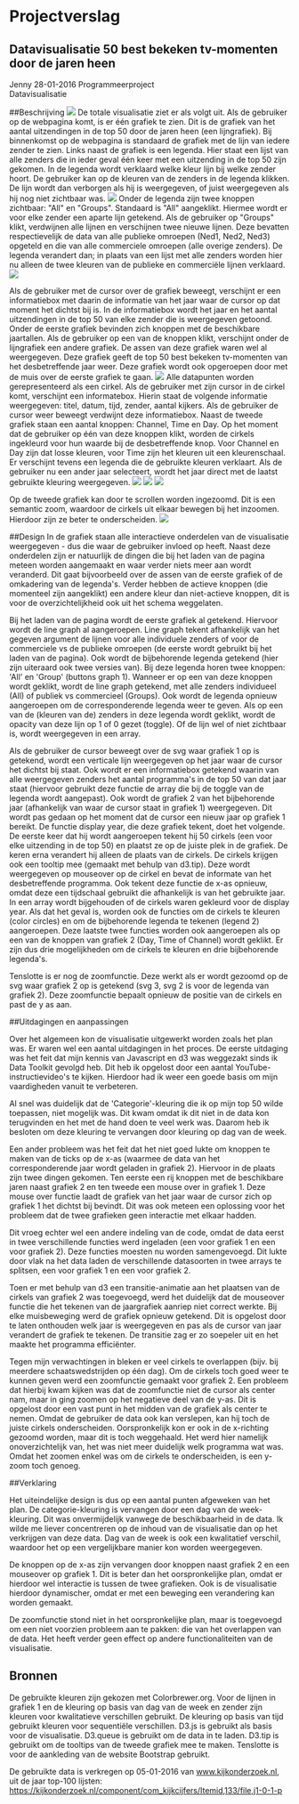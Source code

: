 # Projectverslag
## Datavisualisatie 50 best bekeken tv-momenten door de jaren heen
Jenny 
28-01-2016
Programmeerproject   
Datavisualisatie   

##Beschrijving 
![](Doc/product1.PNG)
De totale visualisatie ziet er als volgt uit. Als de gebruiker op de webpagina komt, is er één grafiek te zien. Dit is de grafiek van het aantal uitzendingen in de top 50 door de jaren heen (een lijngrafiek). 
Bij binnenkomst op de webpagina is standaard de grafiek met de lijn van iedere zender te zien. Links naast de grafiek is een legenda. Hier staat een lijst van alle zenders die in ieder geval één keer met een uitzending in de top 50 zijn gekomen. In de legenda wordt verklaard welke kleur lijn bij welke zender hoort.
De gebruiker kan op de kleuren van de zenders in de legenda klikken. De lijn wordt dan verborgen als hij is weergegeven, of juist weergegeven als hij nog niet zichtbaar was.
![](Doc/product2.PNG)
Onder de legenda zijn twee knoppen zichtbaar: "All" en "Groups". Standaard is  "All" aangeklikt. Hiermee wordt er voor elke zender een aparte lijn getekend.
Als de gebruiker op "Groups" klikt, verdwijnen alle lijnen en verschijnen twee nieuwe lijnen. Deze bevatten respectievelijk de data van alle publieke omroepen (Ned1, Ned2, Ned3) opgeteld en die van alle commerciele omroepen (alle overige zenders). De legenda verandert dan; in plaats van een lijst met alle zenders worden hier nu alleen de twee kleuren van de publieke en commerciële lijnen verklaard.
![](Doc/product3.PNG)

Als de gebruiker met de cursor over de grafiek beweegt, verschijnt er een informatiebox met daarin de informatie van het jaar waar de cursor op dat moment het dichtst bij is. In de informatiebox wordt het jaar en het aantal uitzendingen in de top 50 van elke zender die is weergegeven getoond. 
Onder de eerste grafiek bevinden zich knoppen met de beschikbare jaartallen. Als de gebruiker op een van de knoppen klikt, verschijnt onder de lijngrafiek een andere grafiek. De assen van deze grafiek waren wel al weergegeven. Deze grafiek geeft de top 50 best bekeken tv-momenten van het desbetreffende jaar weer. Deze grafiek wordt ook opgeroepen door met de muis over de eerste grafiek te gaan.
![](Doc/product4.PNG)
Alle datapunten worden gerepresenteerd als een cirkel. Als de gebruiker met zijn cursor in de cirkel komt, verschijnt een informatebox. 
Hierin staat de volgende informatie weergegeven: titel, datum, tijd, zender, aantal kijkers. Als de gebruiker de cursor weer beweegt verdwijnt deze informatiebox. 
Naast de tweede grafiek staan een aantal knoppen: Channel, Time en Day. Op het moment dat de gebruiker op één van deze knoppen klikt, worden de cirkels ingekleurd voor hun waarde bij de desbetreffende knop. Voor Channel en Day zijn dat losse kleuren, voor Time zijn het kleuren uit een kleurenschaal. Er verschijnt tevens een legenda die de gebruikte kleuren verklaart. Als de gebruiker nu een ander jaar selecteert, wordt het jaar direct met de laatst gebruikte kleuring weergegeven.
![](Doc/product5.PNG)
![](Doc/product6.PNG)
![](Doc/product7.PNG)

Op de tweede grafiek kan door te scrollen worden ingezoomd. Dit is een semantic zoom, waardoor de cirkels uit elkaar bewegen bij het inzoomen. Hierdoor zijn ze beter te onderscheiden. 
![](Doc/product8.PNG)

##Design
In de grafiek staan alle interactieve onderdelen van de visualisatie weergegeven - dus die waar de gebruiker invloed op heeft. Naast deze onderdelen zijn er natuurlijk de dingen die bij het laden van de pagina meteen worden aangemaakt en waar verder niets meer aan wordt veranderd.
Dit gaat bijvoorbeeld over de assen van de eerste grafiek of de omkadering van de legenda's. Verder hebben de actieve knoppen (die momenteel zijn aangeklikt) een andere kleur dan niet-actieve knoppen, dit is voor de overzichtelijkheid ook uit het schema weggelaten. 

Bij het laden van de pagina wordt de eerste grafiek al getekend. Hiervoor wordt de line graph al aangeroepen. Line graph tekent afhankelijk van het gegeven argument de lijnen voor alle individuele zenders of voor de commerciele vs de publieke omroepen (de eerste wordt gebruikt bij het laden van de pagina).
Ook wordt de bijbehorende legenda getekend (hier zijn uiteraard ook twee versies van). Bij deze legenda horen twee knoppen: 'All' en 'Group' (buttons graph 1). Wanneer er op een van deze knoppen wordt geklikt, wordt de line graph getekend, met alle zenders individueel (All) of publiek vs commercieel (Groups). Ook wordt de legenda opnieuw aangeroepen om de corresponderende legenda weer te geven.
Als op een van de (kleuren van de) zenders in deze legenda wordt geklikt, wordt de opacity van deze lijn op 1 of 0 gezet (toggle). Of de lijn wel of niet zichtbaar is, wordt weergegeven in een array. 

Als de gebruiker de cursor beweegt over de svg waar grafiek 1 op is getekend, wordt een verticale lijn weergegeven op het jaar waar de cursor het dichtst bij staat. Ook wordt er een informatiebox getekend waarin van alle weergegeven zenders het aantal programma's in de top 50 van dat jaar staat (hiervoor gebruikt deze functie de array die bij de toggle van de legenda wordt aangepast). Ook wordt de grafiek 2 van het bijbehorende jaar (afhankelijk van waar de cursor staat in grafiek 1) weergegeven. Dit wordt pas gedaan op het moment dat de cursor een nieuw jaar op grafiek 1 bereikt. 
De functie display year, die deze grafiek tekent, doet het volgende. De eerste keer dat hij wordt aangeroepen tekent hij 50 cirkels (een voor elke uitzending in de top 50) en plaatst ze op de juiste plek in de grafiek. De keren erna verandert hij alleen de 
plaats van de cirkels. De cirkels krijgen ook een tooltip mee (gemaakt met behulp van d3.tip). Deze wordt weergegeven op mouseover op de cirkel en bevat de informate van het desbetreffende programma. Ook tekent deze functie de x-as opnieuw, omdat deze een tijdschaal gebruikt die afhankelijk is van het gebruikte jaar. 
In een array wordt bijgehouden of de cirkels waren gekleurd voor de display year. Als dat het geval is, worden ook de functies om de cirkels te kleuren (color circles) en om de bijbehorende legenda te tekenen (legend 2) aangeroepen. 
Deze laatste twee functies worden ook aangeroepen als op een van de knoppen van grafiek 2 (Day, Time of Channel) wordt geklikt. Er zijn dus drie mogelijkheden om de cirkels te kleuren en drie bijbehorende legenda's. 

Tenslotte is er nog de zoomfunctie. Deze werkt als er wordt gezoomd op de svg waar grafiek 2 op is getekend (svg 3, svg 2 is voor de legenda van grafiek 2). Deze zoomfunctie bepaalt opnieuw de positie van de cirkels en past de y as aan. 

##Uitdagingen en aanpassingen

Over het algemeen kon de visualisatie uitgewerkt worden zoals het plan was. Er waren wel een aantal uitdagingen in het proces.
De eerste uitdaging was het feit dat mijn kennis van Javascript en d3 was weggezakt sinds ik Data Toolkit gevolgd heb. Dit heb ik opgelost door een aantal YouTube-instructievideo's te kijken. 
Hierdoor had ik weer een goede basis om mijn vaardigheden vanuit te verbeteren. 

Al snel was duidelijk dat de 'Categorie'-kleuring die ik op mijn top 50 wilde toepassen, niet mogelijk was. Dit kwam omdat ik dit niet in de data kon terugvinden en het met de hand doen te veel werk was.
Daarom heb ik besloten om deze kleuring te vervangen door kleuring op dag van de week. 

Een ander probleem was het feit dat het niet goed lukte om knoppen te maken van de ticks op de x-as (waarmee de data van het corresponderende jaar wordt geladen in grafiek 2). Hiervoor in de plaats zijn twee dingen gekomen. Ten eerste een rij knoppen met de beschikbare jaren naast grafiek 2 
en ten tweede een mouse over in grafiek 1. Deze mouse over functie laadt de grafiek van het jaar waar de cursor zich op grafiek 1 het dichtst bij bevindt. Dit was ook meteen een oplossing voor het probleem 
dat de twee grafieken geen interactie met elkaar hadden. 

Dit vroeg echter wel een andere indeling van de code, omdat de data eerst in twee verschillende functies werd ingeladen (een voor grafiek 1 en een voor grafiek 2). Deze functies moesten nu worden samengevoegd. 
Dit lukte door vlak na het data laden de verschillende datasoorten in twee arrays te splitsen, een voor grafiek 1 en een voor grafiek 2.  

Toen er met behulp van d3 een transitie-animatie aan het plaatsen van de cirkels van grafiek 2 was toegevoegd, werd het duidelijk dat de mouseover functie die het tekenen van de jaargrafiek aanriep niet
correct werkte. Bij elke muisbeweging werd de grafiek opnieuw getekend. Dit is opgelost door te laten onthouden welk jaar is weergegeven en pas als de cursor van jaar verandert de grafiek te tekenen. De transitie zag er zo soepeler uit en het maakte het programma efficiënter. 

Tegen mijn verwachtingen in bleken er veel cirkels te overlappen (bijv. bij meerdere schaatswedstrijden op één dag). Om de cirkels toch goed weer te kunnen geven werd een zoomfunctie gemaakt voor grafiek 2. Een probleem dat hierbij kwam kijken was dat de zoomfunctie niet de cursor als center nam, maar in ging zoomen op het negatieve deel van de y-as. 
Dit is opgelost door een vast punt in het midden van de grafiek als center te nemen. Omdat de gebruiker de data ook kan verslepen, kan hij toch de juiste cirkels onderscheiden. 
Oorspronkelijk kon er ook in de x-richting gezoomd worden, maar dit is toch weggehaald. Het werd hier namelijk onoverzichtelijk van, het was niet meer duidelijk welk programma wat was. Omdat het zoomen enkel was om de cirkels te onderscheiden, is een y-zoom toch genoeg. 

##Verklaring

Het uiteindelijke design is dus op een aantal punten afgeweken van het plan. 
De categorie-kleuring is vervangen door een dag van de week-kleuring. Dit was onvermijdelijk vanwege de beschikbaarheid in de data. Ik wilde me liever concentreren op de inhoud van de visualisatie dan op het verkrijgen van deze data. Dag van de week is ook een kwalitatief verschil, waardoor het op een vergelijkbare manier kon worden weergegeven. 

De knoppen op de x-as zijn vervangen door knoppen naast grafiek 2 en een mouseover op grafiek 1. Dit is beter dan het oorspronkelijke plan, omdat er hierdoor wel interactie is tussen de twee grafieken. Ook is de visualisatie hierdoor dynamischer, omdat er met een beweging een verandering kan worden gemaakt. 

De zoomfunctie stond niet in het oorspronkelijke plan, maar is toegevoegd om een niet voorzien probleem aan te pakken: die van het overlappen van de data. Het heeft verder geen effect op andere functionaliteiten van de visualisatie.

## Bronnen
De gebruikte kleuren zijn gekozen met Colorbrewer.org. Voor de lijnen in grafiek 1 en de kleuring op basis van dag van de week en zender zijn kleuren voor kwalitatieve verschillen gebruikt. De kleuring op basis van tijd gebruikt kleuren voor sequentiële verschillen.
D3.js is gebruikt als basis voor de visualisatie. D3.queue is gebruikt om de data in te laden. D3.tip is gebruikt om de tooltips van de tweede grafiek mee te maken. Tenslotte is voor de aankleding van de website Bootstrap gebruikt. 

De gebruikte data is verkregen op 05-01-2016 van www.kijkonderzoek.nl, uit de jaar top-100 lijsten: https://kijkonderzoek.nl/component/com_kijkcijfers/Itemid,133/file,j1-0-1-p 
